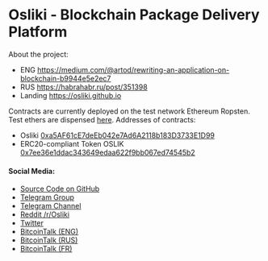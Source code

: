 # Osliki - Blockchain Package Delivery Platform

About the project:

- ENG https://medium.com/@artod/rewriting-an-application-on-blockchain-b9944e5e2ec7
- RUS https://habrahabr.ru/post/351398
- Landing https://osliki.github.io

Contracts are currently deployed on the test network Ethereum Ropsten. Test ethers are dispensed [here](http://faucet.ropsten.be:3001/). Addresses of contracts:

-  Osliki [0xa5AF61cE7deEb042e7Ad6A2118b183D3733E1D99 ](https://ropsten.etherscan.io/address/0xa5af61ce7deeb042e7ad6a2118b183d3733e1d99#readContract)
- ERC20-compliant Token OSLIK [0x7ee36e1ddac343649edaa622f9bb067ed74545b2 ](https://ropsten.etherscan.io/address/0x7ee36e1ddac343649edaa622f9bb067ed74545b2)

#### Social Media:

*   [Source Code on GitHub](https://github.com/osliki "Github")
*   [Telegram Group](https://t.me/joinchat/Gu2JzkhJyDWBIwaruTSI4Q "Telegram Group Osliki")
*   [Telegram Channel](https://t.me/osliki_channel "Telegram Channel Osliki")
*   [Reddit /r/Osliki](https://www.reddit.com/r/Osliki/ "Reddit /r/Osliki")
*   [Twitter](https://twitter.com/OslikiNet "Twitter Osliki")
*   [BitcoinTalk (ENG)](https://bitcointalk.org/index.php?topic=3296322 "BitcoinTalk (ENG)")
*   [BitcoinTalk (RUS)](https://bitcointalk.org/index.php?topic=3178617 "BitcoinTalk (RUS)")
*   [BitcoinTalk (FR)](https://bitcointalk.org/index.php?topic=3206783 "BitcoinTalk (FR)")
